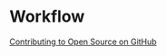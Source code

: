 # Workflow

[Contributing to Open Source on GitHub](https://guides.github.com/activities/contributing-to-open-source/)